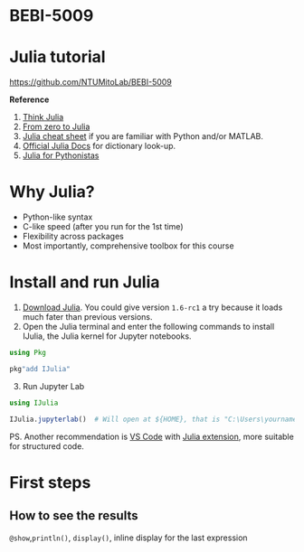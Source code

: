 # BEBI-5009

# Julia tutorial

https://github.com/NTUMitoLab/BEBI-5009

**Reference**
1. [Think Julia](https://benlauwens.github.io/ThinkJulia.jl/latest/book.html)
2. [From zero to Julia](https://techytok.com/from-zero-to-julia/)
3. [Julia cheat sheet](https://juliadocs.github.io/Julia-Cheat-Sheet/) if you are familiar with Python and/or MATLAB.
4. [Official Julia Docs](https://docs.julialang.org/) for dictionary look-up.
5. [Julia for Pythonistas](https://colab.research.google.com/github/ageron/julia_notebooks/blob/master/Julia_for_Pythonistas.ipynb)

# Why Julia?

- Python-like syntax
- C-like speed (after you run for the 1st time)
- Flexibility across packages
- Most importantly, comprehensive toolbox for this course

# Install and run Julia

1. [Download Julia](https://julialang.org/downloads/). You could give version `1.6-rc1` a try because it loads much fater than previous versions.
2. Open the Julia terminal and enter the following commands to install IJulia, the Julia kernel for Jupyter notebooks.

```julia
using Pkg

pkg"add IJulia"
```

3. Run Jupyter Lab

```julia
using IJulia

IJulia.jupyterlab()  # Will open at ${HOME}, that is "C:\Users\yourname\" in Windows.
```

PS. Another recommendation is [VS Code](https://code.visualstudio.com/) with [Julia extension](https://www.julia-vscode.org/), more suitable for structured code.

# First steps

## How to see the results

`@show`,`println()`, `display()`, inline display for the last expression